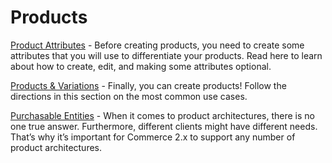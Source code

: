 # Products

[Product Attributes](product-attributes.md) - Before creating products, you need to create some attributes that you will
use to differentiate your products. Read here to learn about how to create, edit, and making some attributes optional.

[Products & Variations](products.md) - Finally, you can create products! Follow the directions in this section on the
most common use cases.

[Purchasable Entities](purchasable-entities.md) - When it comes to product architectures, there is no one true answer.
Furthermore, different clients might have different needs. That’s why it’s important for Commerce 2.x to support any
number of product architectures.
